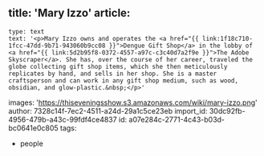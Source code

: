 title: 'Mary Izzo'
article:
  -
    type: text
    text: '<p>Mary Izzo owns and operates the <a href="{{ link:1f18c710-1fcc-47dd-9b71-943060b9cc08 }}">Dengue Gift Shop</a> in the lobby of <a href="{{ link:5d2b95f8-0372-4557-a97c-c3c40d7a2f9e }}">The Adobe Skyscraper</a>. She has, over the course of her career, traveled the globe collecting gift shop items, which she then meticulously replicates by hand, and sells in her shop. She is a master craftsperson and can work in any gift shop medium, such as wood, obsidian, and glow-plastic.&nbsp;</p>'
images: 'https://thiseveningsshow.s3.amazonaws.com/wiki/mary-izzo.png'
author: 7328c14f-7ec2-4511-a24d-29a1c5ce23eb
import_id: 30dc92fb-4956-479b-a43c-99fdf4ce4837
id: a07e284c-2771-4c43-b03d-bc0641e0c805
tags:
  - people
